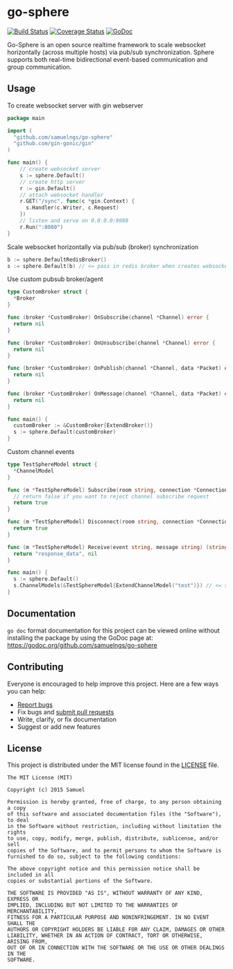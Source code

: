 # go-sphere

[![Build Status](https://travis-ci.org/samuelngs/go-sphere.svg?branch=master)](https://travis-ci.org/samuelngs/go-sphere)
[![Coverage Status](https://coveralls.io/repos/samuelngs/go-sphere/badge.svg?branch=master&service=github)](https://coveralls.io/github/samuelngs/go-sphere?branch=master)
[![GoDoc](https://godoc.org/github.com/samuelngs/go-sphere?status.svg)](https://godoc.org/github.com/samuelngs/go-sphere)

Go-Sphere is an open source realtime framework to scale websocket horizontally (across multiple hosts) via pub/sub  synchronization. Sphere supports both real-time bidirectional event-based communication and group communication.

## Usage

To create websocket server with gin webserver
```go
package main

import (
  "github.com/samuelngs/go-sphere"
  "github.com/gin-gonic/gin"
)

func main() {
    // create websocket server
    s := sphere.Default()
    // create http server
    r := gin.Default()
    // attach websocket handler
    r.GET("/sync", func(c *gin.Context) {
      s.Handler(c.Writer, c.Request)
    })
    // listen and serve on 0.0.0.0:8080
    r.Run(":8080") 
}
```

Scale websocket horizontally via pub/sub (broker) synchronization 
```go
b := sphere.DefaultRedisBroker()
s := sphere.Default(b) // <= pass in redis broker when creates websocket server
```

Use custom pubsub broker/agent
```go
type CustomBroker struct {
  *Broker
}

func (broker *CustomBroker) OnSubscribe(channel *Channel) error {
  return nil
}

func (broker *CustomBroker) OnUnsubscribe(channel *Channel) error {
  return nil
}

func (broker *CustomBroker) OnPublish(channel *Channel, data *Packet) error {
  return nil
}

func (broker *CustomBroker) OnMessage(channel *Channel, data *Packet) error {
  return nil
}

func main() {
  customBroker := &CustomBroker{ExtendBroker()}
  s := sphere.Default(customBroker)
}
```

Custom channel events
```go
type TestSphereModel struct {
  *ChannelModel
}

func (m *TestSphereModel) Subscribe(room string, connection *Connection) bool {
  // return false if you want to reject channel subscribe request
  return true
}

func (m *TestSphereModel) Disconnect(room string, connection *Connection) bool {
  return true
}

func (m *TestSphereModel) Receive(event string, message string) (string, error) {
  return "response_data", nil
}

func main() {
  s := sphere.Default()
  s.ChannelModels(&TestSphereModel{ExtendChannelModel("test")}) // <= set channel namespace "test"
}

```

## Documentation

`go doc` format documentation for this project can be viewed online without installing the package by using the GoDoc page at: https://godoc.org/github.com/samuelngs/go-sphere

## Contributing

Everyone is encouraged to help improve this project. Here are a few ways you can help:

- [Report bugs](https://github.com/samuelngs/go-sphere/issues)
- Fix bugs and [submit pull requests](https://github.com/samuelngs/go-sphere/pulls)
- Write, clarify, or fix documentation
- Suggest or add new features

## License ##

This project is distributed under the MIT license found in the [LICENSE](./LICENSE)
file.

```
The MIT License (MIT)

Copyright (c) 2015 Samuel

Permission is hereby granted, free of charge, to any person obtaining a copy
of this software and associated documentation files (the "Software"), to deal
in the Software without restriction, including without limitation the rights
to use, copy, modify, merge, publish, distribute, sublicense, and/or sell
copies of the Software, and to permit persons to whom the Software is
furnished to do so, subject to the following conditions:

The above copyright notice and this permission notice shall be included in all
copies or substantial portions of the Software.

THE SOFTWARE IS PROVIDED "AS IS", WITHOUT WARRANTY OF ANY KIND, EXPRESS OR
IMPLIED, INCLUDING BUT NOT LIMITED TO THE WARRANTIES OF MERCHANTABILITY,
FITNESS FOR A PARTICULAR PURPOSE AND NONINFRINGEMENT. IN NO EVENT SHALL THE
AUTHORS OR COPYRIGHT HOLDERS BE LIABLE FOR ANY CLAIM, DAMAGES OR OTHER
LIABILITY, WHETHER IN AN ACTION OF CONTRACT, TORT OR OTHERWISE, ARISING FROM,
OUT OF OR IN CONNECTION WITH THE SOFTWARE OR THE USE OR OTHER DEALINGS IN THE
SOFTWARE.
```
